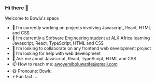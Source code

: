 ### Hi there 👋

Welcome to Bowlu's space

- 🔭 I’m currently working on projects involving Javascript, React, HTML and CSS
- 🌱 I’m currently a Software Engineering student at ALX Africa learning Javascript, React, TypeScript, HTML and CSS
- 👯 I’m looking to collaborate on any frontend web development project
- 🤔 I’m looking for help with web development
- 💬 Ask me about Javascript, React, TypeScript, HTML and CSS
- 📫 How to reach me: awoyemiboluwatife@gmail.com
- 😄 Pronouns: Bowlu
- ⚡ Fun fact: ...
